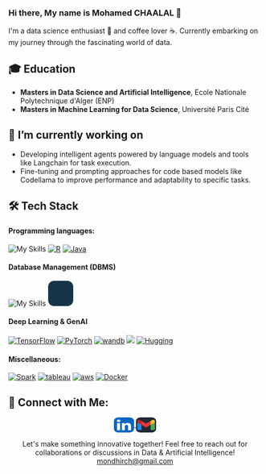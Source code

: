 ### Hi there, My name is Mohamed CHAALAL 👋
I'm a data science enthusiast 🚀 and coffee lover ☕. Currently embarking on my journey through the fascinating world of data.

## 🎓 Education
- **Masters in Data Science and Artificial Intelligence**, Ecole Nationale Polytechnique d'Alger (ENP)
- **Masters in Machine Learning for Data Science**, Université Paris Cité

## 🔭 I’m currently working on
- Developing intelligent agents powered by language models and tools like Langchain for task execution.
- Fine-tuning and prompting approaches for code based models like Codellama to improve performance and adaptability to specific tasks.

## 🛠️ Tech Stack

#### Programming languages:
![My Skills](https://go-skill-icons.vercel.app/api/icons?i=python,)
[![R](https://img.shields.io/badge/-R-276DC3?logo=R)](https://www.r-project.org/)
<a href="https://www.java.com/"><img src="https://lh3.googleusercontent.com/drive-viewer/AKGpihYdL_LglzNBHJ3y6H_Cz0W-wS_VH62HXD7p-8tc7EIztrPDCx7QNAALWvPWvZcQJkDFc6GrYwLLcsIm9YJ7JIJdTC6a8UQyedI=s2560" alt="Java" height="20"></a>

#### Database Management (DBMS)

![My Skills](https://go-skill-icons.vercel.app/api/icons?i=postgres,mongodb,snowflake)
<a href="#"><img src="https://github.com/onemarc/tech-icons/blob/main/icons/neo4j.svg" width="50"></a>


#### Deep Learning & GenAI
[![TensorFlow](https://img.shields.io/badge/-TensorFlow-white?logo=TensorFlow)](https://www.tensorflow.org/)
[![PyTorch](https://img.shields.io/badge/-PyTorch-white?logo=PyTorch)](https://pytorch.org/)
[<img src="https://lh3.googleusercontent.com/drive-viewer/AKGpihbpYsoEX2qfLGHkrlUxD8vpbszvv8sbV3ZPSVmGH3p2nC2d_E_ovBe_SnxYbcCUOhJ5bO36bR6wN_zT3kleQYd2YlZYCi9XIA=s2560" alt="wandb" height="20">](https://wandb.ai/)
[<img src="https://lh3.googleusercontent.com/drive-viewer/AKGpihY2T89MfYcKHFGWTM-eRNCelM3HZrqaW1t0C7LUCpHeAkCAen5-eHS-emLQYPC64oS83bGR-FRXcy2xLEuCFTZh4B8XASQ0dFM=s1600-rw-v1" height="20.3">](https://langchain.com/)
[![Hugging](https://img.shields.io/badge/%F0%9F%A4%97%20Hugging%20Face-Model-blue)](https://huggingface.co/Mondhirch)


#### Miscellaneous:
[![Spark](https://img.shields.io/badge/-Spark-green?logo=apache-Spark)](https://spark.apache.org/)
[<img src="https://lh3.googleusercontent.com/drive-viewer/AKGpihbYm-ItKOjhD0Kd7hxEIDsg2mKJfiN_PM7oLV10aCp5DuMWvtqZ0ljDo-H0sOaH9ZdU0V_ugSsr-q28Ik4rP18SIN8wNWmg7bA=s2560" alt="tableau" height="20">](https://public.tableau.com/app/profile/mondhirch/vizzes)
[<img src="https://lh3.googleusercontent.com/drive-viewer/AKGpihYsToiIFjHeq5ievTSwHWmLMmlP6lGTnC9uK-5Xdkvhglslb9ShnR9RKxN3_VbNMhie8PnaeRtwgDbkOMRoOofHTyeB638f6A=s2560" alt="aws" height="20">](https://aws.amazon.com/)
[![Docker](https://lh3.googleusercontent.com/drive-viewer/AKGpihYgsYr3dEQDky7DSrAZJ3j045u5f9ahfjMT1ZCD_D3iXXJLo9evA6Vm6g-KdetKnuLXkIQBfTulL7lecqTNI_eAMfJOhat_hqo=s2560)](https://hub.docker.com/u/mondhirch2)


## 🙌 Connect with Me:
<p align="center">
  <a href="https://www.linkedin.com/in/mohamed-elmondhir-chaalal/" target="_blank">
    <img align="center" alt="LinkedIn" height="30" src="https://raw.githubusercontent.com/tandpfun/skill-icons/main/icons/LinkedIn.svg" width="40"/>
  </a>
   
<a href="mailto:mondhirch@gmail.com" target="_blank">
  <img align="center" alt="Email" height="30" src="https://raw.githubusercontent.com/tandpfun/skill-icons/main/icons/Gmail-Dark.svg" width="40"/>
</a>
</p>


<p align="center">
  Let's make something innovative together! Feel free to reach out for collaborations or discussions in Data & Artificial Intelligence! <br>
  <a href="mailto:mondhirch@gmail.com" target="_blank">mondhirch@gmail.com</a>
</p>
